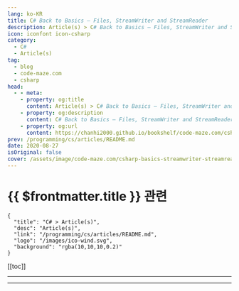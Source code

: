 ```yaml
---
lang: ko-KR
title: C# Back to Basics – Files, StreamWriter and StreamReader
description: Article(s) > C# Back to Basics – Files, StreamWriter and StreamReader
icon: iconfont icon-csharp
category: 
  - C#
  - Article(s)
tag: 
  - blog
  - code-maze.com
  - csharp
head:  
  - - meta:
    - property: og:title
      content: Article(s) > C# Back to Basics – Files, StreamWriter and StreamReader
    - property: og:description
      content: C# Back to Basics – Files, StreamWriter and StreamReader
    - property: og:url
      content: https://chanhi2000.github.io/bookshelf/code-maze.com/csharp-basics-streamwriter-streamreaders.html
prev: /programming/cs/articles/README.md
date: 2020-08-27
isOriginal: false
cover: /assets/image/code-maze.com/csharp-basics-streamwriter-streamreaders/banner.png
---
```


# {{ $frontmatter.title }} 관련

```component VPCard
{
  "title": "C# > Article(s)",
  "desc": "Article(s)",
  "link": "/programming/cs/articles/README.md",
  "logo": "/images/ico-wind.svg",
  "background": "rgba(10,10,10,0.2)"
}
```

[[toc]]

---

<SiteInfo
  name="C# Back to Basics – Files, StreamWriter and StreamReader"
  desc="Find out how to work with files by using StreamWriter and StreamReader classes. Furthermore, learn about initialization and their methods as well."
  url="https://code-maze.com/csharp-basics-streamwriter-streamreaders/"
  logo="/assets/image/code-maze.com/favicon.png"
  preview="/assets/image/code-maze.com/csharp-basics-streamwriter-streamreaders/banner.png"/>

<!-- TODO: 작성 -->

---

<TagLinks />